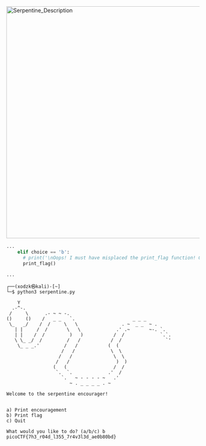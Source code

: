 
<img width="605" alt="Serpentine_Description" src="https://github.com/sahinyurek/picoCTF-writeups/assets/62119201/e46acfc7-3aaf-4ec7-bc8e-5e4c793c1097">


```python
...
    elif choice == 'b':
      # print('\nOops! I must have misplaced the print_flag function! Check my source code!\n\n')
      print_flag()

...   
```

```shell
┌──(xodzk㉿kali)-[~]
└─$ python3 serpentine.py

    Y
  .-^-.
 /     \      .- ~ ~ -.
()     ()    /   _ _   `.                     _ _ _
 \_   _/    /  /     \   \                . ~  _ _  ~ .
   | |     /  /       \   \             .' .~       ~-. `.
   | |    /  /         )   )           /  /             `.`.
   \ \_ _/  /         /   /           /  /                `'
    \_ _ _.'         /   /           (  (
                    /   /             \  \
                   /   /               \  \
                  /   /                 )  )
                 (   (                 /  /
                  `.  `.             .'  /
                    `.   ~ - - - - ~   .'
                       ~ . _ _ _ _ . ~

Welcome to the serpentine encourager!


a) Print encouragement
b) Print flag
c) Quit

What would you like to do? (a/b/c) b
picoCTF{7h3_r04d_l355_7r4v3l3d_ae0b80bd}
```
